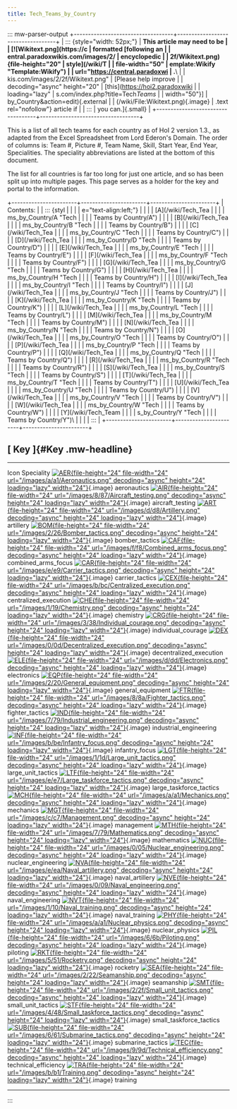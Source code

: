 ```yaml
---
title: Tech_Teams_by_Country
---
```


::: mw-parser-output
+-----------------------------------+-----------------------------------+
| ::: {style="width: 52px;"} | **This article may need to be |
| [![Wikitext.png](https://c | formatted [following an |
| entral.paradoxwikis.com/images/2/ | encyclopedic |
| 2f/Wikitext.png){file-height="20" | style](/wiki/T |
| file-width="50" | emplate:Wikify "Template:Wikify") |
| url="https://central.paradoxwi | .**\ |
| kis.com/images/2/2f/Wikitext.png" | [Please help improve |
| decoding="async" height="20" | [this](https://hoi2.paradoxwiki |
| loading="lazy" | s.com/index.php?title=Tech*Teams* |
| width="50"}] | by_Country&action=edit){.external |
| (/wiki/File:Wikitext.png){.image} | .text rel="nofollow"} article if |
| ::: | you can.]{.small} |
+-----------------------------------+-----------------------------------+

This is a list of all tech teams for each country as of HoI 2 version
1.3., as adapted from the Excel Spreadsheet from Lord Ederon's Domain.
The order of columns is: Team #, Picture #, Team Name, Skill, Start
Year, End Year, Specialities. The speciality abbreviations are listed at
the bottom of this document.

The list for all countries is far too long for just one article, and so
has been split up into multiple pages. This page serves as a holder for
the key and portal to the information.

+-----------------------+-----------------------+-----------------------+
| Contents: | | ::: {styl |
| | | e="text-align:left;"} |
| | | [A](/wiki/Tech_Tea |
| | | ms_by_Country/A "Tech |
| | | Teams by Country/A") |
| | | [B](/wiki/Tech_Tea |
| | | ms_by_Country/B "Tech |
| | | Teams by Country/B") |
| | | [C](/wiki/Tech_Tea |
| | | ms_by_Country/C "Tech |
| | | Teams by Country/C") |
| | | [D](/wiki/Tech_Tea |
| | | ms_by_Country/D "Tech |
| | | Teams by Country/D") |
| | | [E](/wiki/Tech_Tea |
| | | ms_by_Country/E "Tech |
| | | Teams by Country/E") |
| | | [F](/wiki/Tech_Tea |
| | | ms_by_Country/F "Tech |
| | | Teams by Country/F") |
| | | [G](/wiki/Tech_Tea |
| | | ms_by_Country/G "Tech |
| | | Teams by Country/G") |
| | | [H](/wiki/Tech_Tea |
| | | ms_by_Country/H "Tech |
| | | Teams by Country/H") |
| | | [I](/wiki/Tech_Tea |
| | | ms_by_Country/I "Tech |
| | | Teams by Country/I") |
| | | [J](/wiki/Tech_Tea |
| | | ms_by_Country/J "Tech |
| | | Teams by Country/J") |
| | | [K](/wiki/Tech_Tea |
| | | ms_by_Country/K "Tech |
| | | Teams by Country/K") |
| | | [L](/wiki/Tech_Tea |
| | | ms_by_Country/L "Tech |
| | | Teams by Country/L") |
| | | [M](/wiki/Tech_Tea |
| | | ms_by_Country/M "Tech |
| | | Teams by Country/M") |
| | | [N](/wiki/Tech_Tea |
| | | ms_by_Country/N "Tech |
| | | Teams by Country/N") |
| | | [O](/wiki/Tech_Tea |
| | | ms_by_Country/O "Tech |
| | | Teams by Country/O") |
| | | [P](/wiki/Tech_Tea |
| | | ms_by_Country/P "Tech |
| | | Teams by Country/P") |
| | | [Q](/wiki/Tech_Tea |
| | | ms_by_Country/Q "Tech |
| | | Teams by Country/Q") |
| | | [R](/wiki/Tech_Tea |
| | | ms_by_Country/R "Tech |
| | | Teams by Country/R") |
| | | [S](/wiki/Tech_Tea |
| | | ms_by_Country/S "Tech |
| | | Teams by Country/S") |
| | | [T](/wiki/Tech_Tea |
| | | ms_by_Country/T "Tech |
| | | Teams by Country/T") |
| | | [U](/wiki/Tech_Tea |
| | | ms_by_Country/U "Tech |
| | | Teams by Country/U") |
| | | [V](/wiki/Tech_Tea |
| | | ms_by_Country/V "Tech |
| | | Teams by Country/V") |
| | | [W](/wiki/Tech_Tea |
| | | ms_by_Country/W "Tech |
| | | Teams by Country/W") |
| | | [Y](/wiki/Tech_Team |
| | | s_by_Country/Y "Tech |
| | | Teams by Country/Y")\ |
| | | ::: |
+-----------------------+-----------------------+-----------------------+

## [ Key ]{#Key .mw-headline}

---

Icon Speciality
[![AER](/images/a/a1/Aeronautics.png){file-height="24" file-width="24" url="/images/a/a1/Aeronautics.png" decoding="async" height="24" loading="lazy" width="24"}](/wiki/File:Aeronautics.png "AER"){.image} aeronautics
[![AIR](/images/8/87/Aircraft_testing.png){file-height="24" file-width="24" url="/images/8/87/Aircraft_testing.png" decoding="async" height="24" loading="lazy" width="24"}](/wiki/File:Aircraft_testing.png "AIR"){.image} aircraft_testing
[![ART](/images/d/d8/Artillery.png){file-height="24" file-width="24" url="/images/d/d8/Artillery.png" decoding="async" height="24" loading="lazy" width="24"}](/wiki/File:Artillery.png "ART"){.image} artillery
[![BOM](/images/2/26/Bomber_tactics.png){file-height="24" file-width="24" url="/images/2/26/Bomber_tactics.png" decoding="async" height="24" loading="lazy" width="24"}](/wiki/File:Bomber_tactics.png "BOM"){.image} bomber_tactics
[![CAF](/images/f/f8/Combined_arms_focus.png){file-height="24" file-width="24" url="/images/f/f8/Combined_arms_focus.png" decoding="async" height="24" loading="lazy" width="24"}](/wiki/File:Combined_arms_focus.png "CAF"){.image} combined_arms_focus
[![CAR](/images/e/e9/Carrier_tactics.png){file-height="24" file-width="24" url="/images/e/e9/Carrier_tactics.png" decoding="async" height="24" loading="lazy" width="24"}](/wiki/File:Carrier_tactics.png "CAR"){.image} carrier_tactics
[![CEX](/images/b/bc/Centralized_execution.png){file-height="24" file-width="24" url="/images/b/bc/Centralized_execution.png" decoding="async" height="24" loading="lazy" width="24"}](/wiki/File:Centralized_execution.png "CEX"){.image} centralized_execution
[![CHE](/images/1/19/Chemistry.png){file-height="24" file-width="24" url="/images/1/19/Chemistry.png" decoding="async" height="24" loading="lazy" width="24"}](/wiki/File:Chemistry.png "CHE"){.image} chemistry
[![CRG](/images/3/38/Individual_courage.png){file-height="24" file-width="24" url="/images/3/38/Individual_courage.png" decoding="async" height="24" loading="lazy" width="24"}](/wiki/File:Individual_courage.png "CRG"){.image} individual_courage
[![DEX](/images/0/0d/Decentralized_execution.png){file-height="24" file-width="24" url="/images/0/0d/Decentralized_execution.png" decoding="async" height="24" loading="lazy" width="24"}](/wiki/File:Decentralized_execution.png "DEX"){.image} decentralized_execution
[![ELE](/images/d/dd/Electronics.png){file-height="24" file-width="24" url="/images/d/dd/Electronics.png" decoding="async" height="24" loading="lazy" width="24"}](/wiki/File:Electronics.png "ELE"){.image} electronics
[![EQP](/images/2/20/General_equipment.png){file-height="24" file-width="24" url="/images/2/20/General_equipment.png" decoding="async" height="24" loading="lazy" width="24"}](/wiki/File:General_equipment.png "EQP"){.image} general_equipment
[![FTR](/images/8/8a/Fighter_tactics.png){file-height="24" file-width="24" url="/images/8/8a/Fighter_tactics.png" decoding="async" height="24" loading="lazy" width="24"}](/wiki/File:Fighter_tactics.png "FTR"){.image} fighter_tactics
[![IND](/images/7/79/Industrial_engineering.png){file-height="24" file-width="24" url="/images/7/79/Industrial_engineering.png" decoding="async" height="24" loading="lazy" width="24"}](/wiki/File:Industrial_engineering.png "IND"){.image} industrial_engineering
[![INF](/images/b/be/Infantry_focus.png){file-height="24" file-width="24" url="/images/b/be/Infantry_focus.png" decoding="async" height="24" loading="lazy" width="24"}](/wiki/File:Infantry_focus.png "INF"){.image} infantry_focus
[![LGT](/images/1/1d/Large_unit_tactics.png){file-height="24" file-width="24" url="/images/1/1d/Large_unit_tactics.png" decoding="async" height="24" loading="lazy" width="24"}](/wiki/File:Large_unit_tactics.png "LGT"){.image} large_unit_tactics
[![LTF](/images/e/e7/Large_taskforce_tactics.png){file-height="24" file-width="24" url="/images/e/e7/Large_taskforce_tactics.png" decoding="async" height="24" loading="lazy" width="24"}](/wiki/File:Large_taskforce_tactics.png "LTF"){.image} large_taskforce_tactics
[![MCH](/images/a/a1/Mechanics.png){file-height="24" file-width="24" url="/images/a/a1/Mechanics.png" decoding="async" height="24" loading="lazy" width="24"}](/wiki/File:Mechanics.png "MCH"){.image} mechanics
[![MGT](/images/c/c7/Management.png){file-height="24" file-width="24" url="/images/c/c7/Management.png" decoding="async" height="24" loading="lazy" width="24"}](/wiki/File:Management.png "MGT"){.image} management
[![MTH](/images/7/79/Mathematics.png){file-height="24" file-width="24" url="/images/7/79/Mathematics.png" decoding="async" height="24" loading="lazy" width="24"}](/wiki/File:Mathematics.png "MTH"){.image} mathematics
[![NUC](/images/0/05/Nuclear_engineering.png){file-height="24" file-width="24" url="/images/0/05/Nuclear_engineering.png" decoding="async" height="24" loading="lazy" width="24"}](/wiki/File:Nuclear_engineering.png "NUC"){.image} nuclear_engineering
[![NVA](/images/e/ea/Naval_artillery.png){file-height="24" file-width="24" url="/images/e/ea/Naval_artillery.png" decoding="async" height="24" loading="lazy" width="24"}](/wiki/File:Naval_artillery.png "NVA"){.image} naval_artillery
[![NVE](/images/0/09/Naval_engineering.png){file-height="24" file-width="24" url="/images/0/09/Naval_engineering.png" decoding="async" height="24" loading="lazy" width="24"}](/wiki/File:Naval_engineering.png "NVE"){.image} naval_engineering
[![NVT](/images/1/10/Naval_training.png){file-height="24" file-width="24" url="/images/1/10/Naval_training.png" decoding="async" height="24" loading="lazy" width="24"}](/wiki/File:Naval_training.png "NVT"){.image} naval_training
[![PHY](/images/a/a1/Nuclear_physics.png){file-height="24" file-width="24" url="/images/a/a1/Nuclear_physics.png" decoding="async" height="24" loading="lazy" width="24"}](/wiki/File:Nuclear_physics.png "PHY"){.image} nuclear_physics
[![PIL](/images/6/6b/Piloting.png){file-height="24" file-width="24" url="/images/6/6b/Piloting.png" decoding="async" height="24" loading="lazy" width="24"}](/wiki/File:Piloting.png "PIL"){.image} piloting
[![RKT](/images/5/51/Rocketry.png){file-height="24" file-width="24" url="/images/5/51/Rocketry.png" decoding="async" height="24" loading="lazy" width="24"}](/wiki/File:Rocketry.png "RKT"){.image} rocketry
[![SEA](/images/2/22/Seamanship.png){file-height="24" file-width="24" url="/images/2/22/Seamanship.png" decoding="async" height="24" loading="lazy" width="24"}](/wiki/File:Seamanship.png "SEA"){.image} seamanship
[![SMT](/images/2/2f/Small_unit_tactics.png){file-height="24" file-width="24" url="/images/2/2f/Small_unit_tactics.png" decoding="async" height="24" loading="lazy" width="24"}](/wiki/File:Small_unit_tactics.png "SMT"){.image} small_unit_tactics
[![STF](/images/4/48/Small_taskforce_tactics.png){file-height="24" file-width="24" url="/images/4/48/Small_taskforce_tactics.png" decoding="async" height="24" loading="lazy" width="24"}](/wiki/File:Small_taskforce_tactics.png "STF"){.image} small_taskforce_tactics
[![SUB](/images/6/61/Submarine_tactics.png){file-height="24" file-width="24" url="/images/6/61/Submarine_tactics.png" decoding="async" height="24" loading="lazy" width="24"}](/wiki/File:Submarine_tactics.png "SUB"){.image} submarine_tactics
[![TEC](/images/9/9d/Technical_efficiency.png){file-height="24" file-width="24" url="/images/9/9d/Technical_efficiency.png" decoding="async" height="24" loading="lazy" width="24"}](/wiki/File:Technical_efficiency.png "TEC"){.image} technical_efficiency
[![TRA](/images/b/b1/Training.png){file-height="24" file-width="24" url="/images/b/b1/Training.png" decoding="async" height="24" loading="lazy" width="24"}](/wiki/File:Training.png "TRA"){.image} training

---

:::
